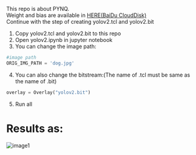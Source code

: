 This repo is about PYNQ.  
Weight and bias are available in [HERE(BaiDu CloudDisk)](https://pan.baidu.com/s/1v1U78fdYJ0p8XWmWXA3P0Q)  
Continue with the step of creating yolov2.tcl and yolov2.bit
1. Copy yolov2.tcl and yolov2.bit to this repo
2. Open yolov2.ipynb in jupyter notebook
3. You can change the image path:  
```python
#image path
ORIG_IMG_PATH = 'dog.jpg'
```
4. You can also change the bitstream:(The name of .tcl must be same as the name of .bit)  
```python
overlay = Overlay("yolov2.bit")
```
5. Run all  
# Results as:  
![image1](https://github.com/dhm2013724/yolov2_xilinx_fpga/blob/150MHzTn4Tm32Cin4Cout2/pynq/result2.jpg)

